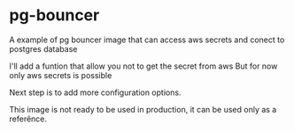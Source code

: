 # pg-bouncer
A example of pg bouncer image that can access aws secrets and conect to postgres database

I'll add a funtion that allow you not to get the secret from aws 
But for now only aws secrets is possible

Next step is to add more configuration options.

This image is not ready to be used in production, it can be used only as a referênce.
